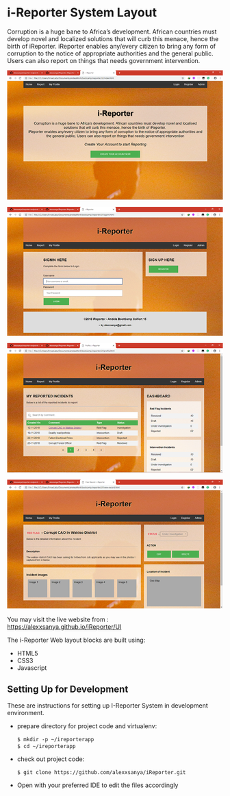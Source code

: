 # i-Reporter System Layout

Corruption is a huge bane to Africa’s development. African countries must develop novel and localized solutions that will curb this menace, hence the birth of iReporter. iReporter enables any/every citizen to bring any form of corruption to the notice of appropriate authorities and the general public. Users can also report on things that needs government intervention.

![Screenshot of Welcome page](./UI/layout/welcome.PNG?raw=true "Welcome Page")

![Screenshot of My Login page](./UI/layout/login.PNG?raw=true "Login Page")

![Screenshot of Reports Page](./UI/layout/report.png?raw=true "Reports Page")

![Screenshot of Incident Deta page](./UI/layout/incident.PNG?raw=true "Incidents Page")



You may visit the live website from : https://alexxsanya.github.io/iReporter/UI

The i-Reporter Web layout blocks are built using:

- HTML5
- CSS3
- Javascript

## Setting Up for Development

These are instructions for setting up I-Reporter System in development environment.

- prepare directory for project code and virtualenv:

  ```
  $ mkdir -p ~/ireporterapp
  $ cd ~/ireporterapp
  ```

- check out project code:

  ```
  $ git clone https://github.com/alexxsanya/iReporter.git
  ```

- Open with your preferred IDE to edit the files accordingly